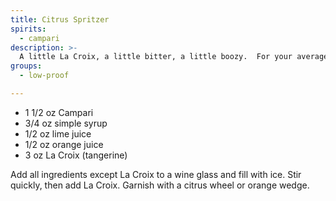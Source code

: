 ```yaml
---
title: Citrus Spritzer
spirits:
  - campari
description: >-
  A little La Croix, a little bitter, a little boozy.  For your average basic housewife.  Ryan loves it.
groups:
  - low-proof

---
```


- 1 1/2 oz Campari
- 3/4 oz simple syrup
- 1/2 oz lime juice
- 1/2 oz orange juice
- 3 oz La Croix (tangerine)

Add all ingredients except La Croix to a wine glass and fill with ice.  Stir quickly, then add La Croix.  Garnish with a citrus wheel or orange wedge.